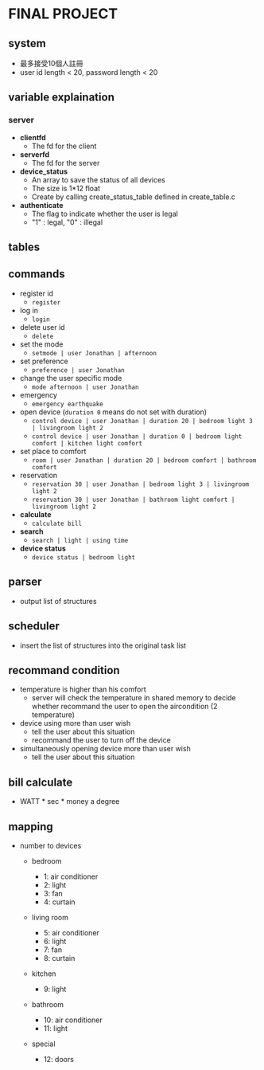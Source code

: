 # FINAL PROJECT
## system
- 最多接受10個人註冊
- user id length < 20, password length < 20 
## variable explaination

### server
- **clientfd**
    - The fd for the client
- **serverfd**
    - The fd for the server
- **device_status**
    - An array to save the status of all devices
    - The size is 1*12 float
    - Create by calling create_status_table defined in create_table.c
- **authenticate**
    - The flag to indicate whether the user is legal
    - "1" : legal, "0" : illegal
## tables

## commands
- register id
    - `register`
- log in
    - `login`
- delete user id
    - `delete`
- set the mode
    - `setmode | user Jonathan | afternoon`
- set preference
    - `preference | user Jonathan`
- change the user specific mode
    - `mode afternoon | user Jonathan`
- emergency
    - `emergency earthquake`
- open device (`duration 0` means do not set with duration)
    - `control device | user Jonathan | duration 20 | bedroom light 3 | livingroom light 2`
    - `control device | user Jonathan | duration 0 | bedroom light comfort | kitchen light comfort`
- set place to comfort
    - `room | user Jonathan | duration 20 | bedroom comfort | bathroom comfort`
- reservation
    - `reservation 30 | user Jonathan | bedroom light 3 | livingroom light 2`
    - `reservation 30 | user Jonathan | bathroom light comfort | livingroom light 2`
- **calculate**
    - `calculate bill`
- **search**
    - `search | light | using time`
- **device status**
    - `device status | bedroom light`

## parser
- output list of structures

## scheduler 
- insert the list of structures into the original task list

## recommand condition
- temperature is higher than his comfort
    - server will check the temperature in shared memory to decide whether recommand the user to open the aircondition (2 temperature)
- device using more than user wish
    - tell the user about this situation
    - recommand the user to turn off the device
- simultaneously opening device more than user wish
    - tell the user about this situation

## bill calculate
- WATT * sec * money a degree

## mapping
- number to devices
    - bedroom
        - 1: air conditioner
        - 2: light
        - 3: fan
        - 4: curtain

    - living room
        - 5: air conditioner
        - 6: light
        - 7: fan
        - 8: curtain

    - kitchen
        - 9: light

    - bathroom
        - 10: air conditioner
        - 11: light

    - special
        - 12: doors
